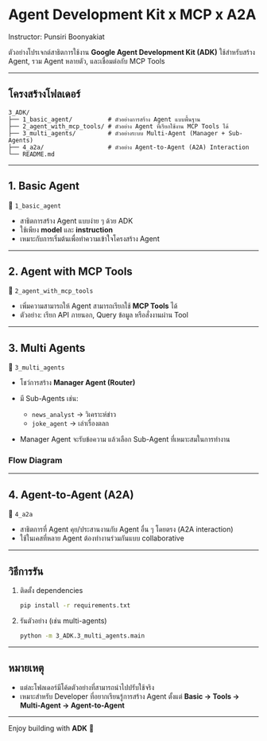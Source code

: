 # Agent Development Kit x MCP x A2A

Instructor: Punsiri Boonyakiat

ตัวอย่างโปรเจกต์สาธิตการใช้งาน **Google Agent Development Kit (ADK)**
ใช้สำหรับสร้าง Agent, รวม Agent หลายตัว, และเชื่อมต่อกับ MCP Tools

---

## โครงสร้างโฟลเดอร์

```
3_ADK/
├── 1_basic_agent/          # ตัวอย่างการสร้าง Agent แบบพื้นฐาน
├── 2_agent_with_mcp_tools/ # ตัวอย่าง Agent ที่เรียกใช้งาน MCP Tools ได้
├── 3_multi_agents/         # ตัวอย่างระบบ Multi-Agent (Manager + Sub-Agents)
├── 4_a2a/                  # ตัวอย่าง Agent-to-Agent (A2A) Interaction
└── README.md
```

---

## 1. Basic Agent

📂 `1_basic_agent`

* สาธิตการสร้าง Agent แบบง่าย ๆ ด้วย ADK
* ใช้เพียง **model** และ **instruction**
* เหมาะกับการเริ่มต้นเพื่อทำความเข้าใจโครงสร้าง Agent

---

## 2. Agent with MCP Tools

📂 `2_agent_with_mcp_tools`

* เพิ่มความสามารถให้ Agent สามารถเรียกใช้ **MCP Tools** ได้
* ตัวอย่าง: เรียก API ภายนอก, Query ข้อมูล หรือสั่งงานผ่าน Tool

---

## 3. Multi Agents

📂 `3_multi_agents`

* โชว์การสร้าง **Manager Agent (Router)**
* มี Sub-Agents เช่น:

  * `news_analyst` → วิเคราะห์ข่าว
  * `joke_agent` → เล่าเรื่องตลก
* Manager Agent จะรับข้อความ แล้วเลือก Sub-Agent ที่เหมาะสมในการทำงาน

### Flow Diagram

---

## 4. Agent-to-Agent (A2A)

📂 `4_a2a`

* สาธิตการที่ Agent คุย/ประสานงานกับ Agent อื่น ๆ โดยตรง (A2A interaction)
* ใช้ในเคสที่หลาย Agent ต้องทำงานร่วมกันแบบ collaborative

---

## วิธีการรัน

1. ติดตั้ง dependencies

   ```bash
   pip install -r requirements.txt
   ```

2. รันตัวอย่าง (เช่น multi-agents)

   ```bash
   python -m 3_ADK.3_multi_agents.main
   ```

---

## หมายเหตุ

* แต่ละโฟลเดอร์มีโค้ดตัวอย่างที่สามารถนำไปปรับใช้จริง
* เหมาะสำหรับ Developer ที่อยากเรียนรู้การสร้าง Agent ตั้งแต่ **Basic → Tools → Multi-Agent → Agent-to-Agent**

---

Enjoy building with **ADK** 🚀
